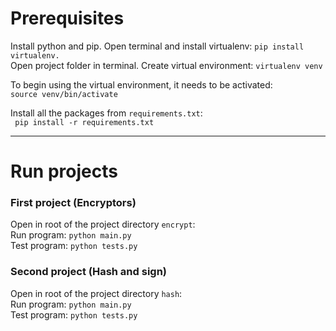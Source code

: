 # Prerequisites
Install python and pip. Open terminal and install virtualenv:
`pip install virtualenv.`   
Open project folder in terminal.
Create virtual environment: `virtualenv venv`

To begin using the virtual environment, it needs to be activated:   
`source venv/bin/activate`

Install all the packages from `requirements.txt`:    
` pip install -r requirements.txt`


-----
# Run projects
### First project (Encryptors)

Open in root of the project directory `encrypt`:    
Run program: `python main.py`   
Test program: `python tests.py`

### Second project (Hash and sign)

Open in root of the project directory `hash`:    
Run program: `python main.py`   
Test program: `python tests.py`


